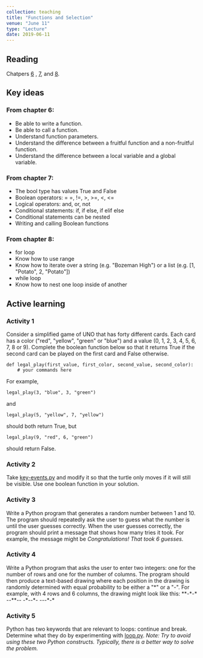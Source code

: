 ```yaml
---
collection: teaching
title: "Functions and Selection"
venue: "June 11"
type: "Lecture"
date: 2019-06-11
---
```


## Reading
Chatpers [6](https://runestone.academy/runestone/static/thinkcspy/Functions/toctree.html)
, [7](https://runestone.academy/runestone/static/thinkcspy/Selection/toctree.html),
and [8](https://runestone.academy/runestone/static/thinkcspy/MoreAboutIteration/toctree.html).

## Key ideas

### From chapter 6:
* Be able to write a function.
* Be able to call a function.
* Understand function parameters.
* Understand the difference between a fruitful function and a non-fruitful function.
* Understand the difference between a local variable and a global variable.

### From chapter 7:
* The bool type has values True and False
* Boolean operators: = =, !=, >, >=, <, <=
* Logical operators: and, or, not
* Conditional statements: if, if else, if elif else
* Conditional statements can be nested
* Writing and calling Boolean functions

### From chapter 8:
* for loop
* Know how to use range
* Know how to iterate over a string (e.g. "Bozeman High") or a list (e.g. [1, "Potato", 2, "Potato"])
* while loop
* Know how to nest one loop inside of another

## Active learning
### Activity 1
Consider a simplified game of UNO that has forty different cards.
Each card has a color ("red", "yellow", "green" or "blue") and a value
(0, 1, 2, 3, 4, 5, 6, 7, 8 or 9). Complete the boolean function below so
that it returns True if the second card can be played on the first card and False otherwise.
```
def legal_play(first_value, first_color, second_value, second_color):
	# your commands here
```
For example,
```
legal_play(3, "blue", 3, "green")
```
and
```
legal_play(5, "yellow", 7, "yellow")
```
should both return True, but
```
legal_play(9, "red", 6, "green")
```
should return False.

### Activity 2
Take [key-events.py](https://lgw2.github.io/teaching/csci127-summer-2019/lectures/activities/key-events.py)
 and modify it so that the turtle only moves if it
 will still be visible. Use one boolean function in your solution.

### Activity 3
Write a Python program that generates a random number between 1 and 10.
The program should repeatedly ask the user to guess what the number is until
the user guesses correctly. When the user guesses correctly, the program should
print a message that shows how many tries it took.
For example, the message might be *Congratulations! That took 6 guesses.*

### Activity 4
Write a Python program that asks the user to enter two integers: one for the
number of rows and one for the number of columns. The program should then produce
a text-based drawing where each position in the drawing is randomly determined with
equal probability to be either a "\*" or a "-".
For example, with 4 rows and 6 columns, the drawing might look like this:
\*\*-\*-\*
--\*\*--
-\*--\*-
---\*-\*

### Activity 5
Python has two keywords that are relevant to loops: continue and break. Determine
what they do by experimenting with [loop.py](
https://lgw2.github.io/teaching/csci127-summer-2019/lectures/activities/key-events.py).
*Note: Try to avoid using these two Python
constructs. Typically, there is a better way to solve the problem.*
